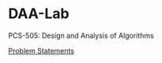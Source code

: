 # DAA-Lab
PCS-505: Design and Analysis of Algorithms

[Problem Statements](https://arkush.notion.site/DAA-Lab-Qs-0fa36be358bb424d8fa15d2da494d542)
